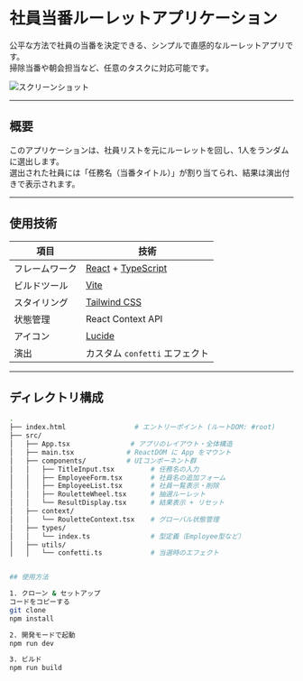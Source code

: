 # 社員当番ルーレットアプリケーション

公平な方法で社員の当番を決定できる、シンプルで直感的なルーレットアプリです。  
掃除当番や朝会担当など、任意のタスクに対応可能です。

![スクリーンショット](./screenshot.png)

---

## 概要

このアプリケーションは、社員リストを元にルーレットを回し、1人をランダムに選出します。  
選出された社員には「任務名（当番タイトル）」が割り当てられ、結果は演出付きで表示されます。

---

## 使用技術

| 項目 | 技術 |
|------|------|
| フレームワーク | [React](https://reactjs.org/) + [TypeScript](https://www.typescriptlang.org/) |
| ビルドツール | [Vite](https://vitejs.dev/) |
| スタイリング | [Tailwind CSS](https://tailwindcss.com/) |
| 状態管理 | React Context API |
| アイコン | [Lucide](https://lucide.dev/) |
| 演出 | カスタム `confetti` エフェクト |

---

## ディレクトリ構成

```bash
.
├── index.html                 # エントリーポイント (ルートDOM: #root)
├── src/
│   ├── App.tsx               # アプリのレイアウト・全体構造
│   ├── main.tsx             # ReactDOM に App をマウント
│   ├── components/          # UIコンポーネント群
│   │   ├── TitleInput.tsx         # 任務名の入力
│   │   ├── EmployeeForm.tsx       # 社員名の追加フォーム
│   │   ├── EmployeeList.tsx       # 社員一覧表示・削除
│   │   ├── RouletteWheel.tsx      # 抽選ルーレット
│   │   └── ResultDisplay.tsx      # 結果表示 + リセット
│   ├── context/
│   │   └── RouletteContext.tsx    # グローバル状態管理
│   ├── types/
│   │   └── index.ts               # 型定義（Employee型など）
│   ├── utils/
│   │   └── confetti.ts            # 当選時のエフェクト


## 使用方法

1. クローン & セットアップ
コードをコピーする
git clone 
npm install

2. 開発モードで起動
npm run dev

3. ビルド
npm run build
